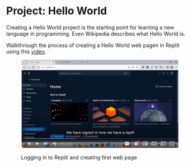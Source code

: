 # Project: Hello World

Creating a Hello World project is the starting point for learning a new language in programming. Even Wikipedia describes what Hello World is.

Walkthrough the process of creating a Hello World web pagen in Replit  using this [video](https://youtu.be/M2Hf2xx96-Y?si=g7Q9OmZiDr663bLH).

<figure><img src="../.gitbook/assets/image.png" alt=""><figcaption><p>Logging in to Replit and creating first web page</p></figcaption></figure>
